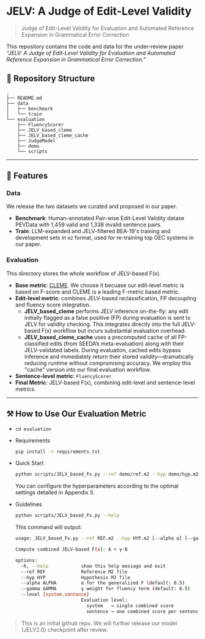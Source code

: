 # JELV: A Judge of Edit-Level Validity

> Judge of Edit-Level Validity for Evaluation and Automated Reference Expansion in Grammatical Error Correction

This repository contains the code and data for the under-review paper _“JELV: A Judge of Edit-Level Validity for Evaluation and Automated Reference Expansion in Grammatical Error Correction.”_

## 📁 Repository Structure

```text
.
├── README.md
├── data
│   ├── benchmark
│   └── train
└── evaluation
    ├── FluencyScorer
    ├── JELV_based_cleme
    ├── JELV_based_cleme_cache
    ├── JudgeModel
    ├── demo
    └── scripts
```

---

## 🚀 Features

### Data

We release the two datasets we curated and proposed in our paper.

* **Benchmark**: Human-annotated Pair-wise Edit-Level Validity datase PEVData with 1,459 valid and 1,338 invalid sentence pairs.  
* **Train**: LLM-expanded and JELV-filtered BEA-19's training and development sets in `m2` format, used for re-training top GEC systems in our paper.

### Evaluation

This directory stores the whole workflow of JELV-based $\mathrm{F(x)}$.

* **Base metric**:  [CLEME](https://github.com/THUKElab/CLEME). We choose it becuase our edit-level metric is based on F-score and CLEME is a leading F-metric based metric.
* **Edit-level metric**: combines  JELV-based reclassification, FP decoupling and fluency score integration.
  * **JELV_based_cleme**
    performs JELV inference on-the-fly: any edit initially flagged as a false positive (FP) during evaluation is sent to JELV for validity checking. This integrates directly into the full JELV-based $\mathrm{F(x)}$ workflow but incurs substantial evaluation overhead.
  * **JELV_based_cleme_cache**
    uses a precomputed cache of all FP-classified edits (from SEEDA’s meta-evaluation) along with their JELV-validated labels. During evaluation, cached edits bypass inference and immediately return their stored validity—dramatically reducing runtime without compromising accuracy. We employ this "cache" version into our final evaluation workflow.
* **Sentence-level metric**: `FluencyScorer`
* **Final Metric**: JELV-based $\mathrm{F(x)}$, combining edit-level and sentence-level metrics.

---

## ⚒️ How to Use Our Evaluation Metric

* `cd evaluation`

* Requirements

  ```bash
  pip install -r requirements.txt
  ```

* Quick Start

  ```bash
  python scripts/JELV_based_Fx.py --ref demo/ref.m2 --hyp demo/hyp.m2 --alpha 0.5 --gamma 0.5 --level system
  ```
  
  You can configure the hyperparameters according to the optimal settings detailed in Appendix 5.

* Guidelines

  ```bash
  python scripts/JELV_based_Fx.py --help
  ```
  
  This command will output:
  
  ```bash
  usage: JELV_based_Fx.py --ref REF.m2 --hyp HYP.m2 [--alpha α] [--gamma γ] [--level system|sentence]
  
  Compute combined JELV‐based F(x): A + γ·B
  
  options:
    -h, --help            show this help message and exit
    --ref REF             Reference M2 file
    --hyp HYP             Hypothesis M2 file
    --alpha ALPHA         α for the generalized F (default: 0.5)
    --gamma GAMMA         γ weight for fluency term (default: 0.5)
    --level {system,sentence}
                          Evaluation level:
                            system   → single combined score
                            sentence → one combined score per sentence
  ```

> This is an initial github repo. We will further release our model (JELV2.0) checkpoint after review.